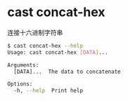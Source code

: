 # cast concat-hex

连接十六进制字符串

```bash
$ cast concat-hex --help
Usage: cast concat-hex [DATA]...

Arguments:
  [DATA]...  The data to concatenate

Options:
  -h, --help  Print help
```